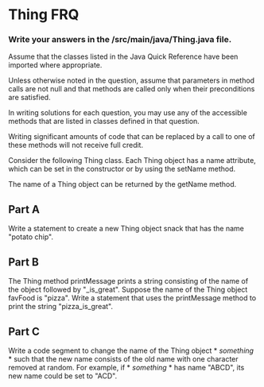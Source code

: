 # Thing FRQ

### Write your answers in the /src/main/java/Thing.java file.

Assume that the classes listed in the Java Quick Reference have been imported where appropriate.  

Unless otherwise noted in the question, assume that parameters in method calls are not null and that methods are called only when their preconditions are satisfied. 

In writing solutions for each question, you may use any of the accessible methods that are listed  in classes defined in that question.   

Writing significant amounts of code that can be replaced by a call to one of these methods will not receive full credit.  

Consider the following Thing class. Each Thing object has a name attribute, which can be set in the constructor or by using the setName method.  

The name of a Thing object can be returned by the getName method.  


## Part A
Write a statement to create a new Thing object snack that has the name "potato chip".

## Part B
The Thing method printMessage prints a string consisting of the name of the object followed by "_is_great".
Suppose the name of the Thing object favFood is "pizza". 
Write a statement that uses the printMessage method to print the string "pizza_is_great".

## Part C
Write a code segment to change the name of the Thing object * *something* * such that the new name consists of the old name with one character removed at random. 
For example, if * *something* * has name "ABCD", its new name could be set to "ACD".

    
